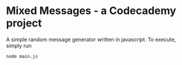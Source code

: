 # Mixed Messages - a Codecademy project

A simple random message generator written in javascript. To execute, simply run

```bash
node main.js
```
